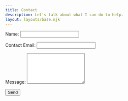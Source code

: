 ```yaml
---
title: Contact
description: Let's talk about what I can do to help.
layout: layouts/base.njk
---
```



<form class="contact-form" name="contact" method="POST" data-netlify="true">
<div class="grid-2">
  <p>
    <label>Name: <input type="text" name="name" /></label>   
  </p>
  <p>
    <label>Contact Email: <input type="email" name="email" /></label>
  </p>
</div>
  <p>
    <label>Message: <textarea rows="6" name="message"></textarea></label>
  </p>
  <p>
    <button type="submit" class="button">Send</button>
  </p>
</form>